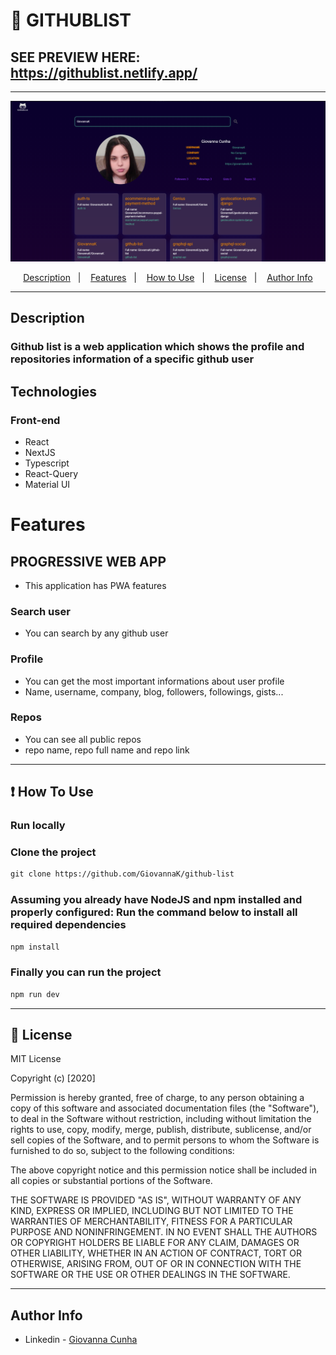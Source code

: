 # 📃 GITHUBLIST

## SEE PREVIEW HERE: https://githublist.netlify.app/
---

![Project Image](public/githublist.png)
<p align="center">
  <a href="#description">Description</a>&nbsp;&nbsp;&nbsp;|&nbsp;&nbsp;&nbsp;
  <a href="#Features">Features</a>&nbsp;&nbsp;&nbsp;|&nbsp;&nbsp;&nbsp;
  <a href="#how-to-use">How to Use</a>&nbsp;&nbsp;&nbsp;|&nbsp;&nbsp;&nbsp;
  <a href="#license">License</a>&nbsp;&nbsp;&nbsp;|&nbsp;&nbsp;&nbsp;
  <a href="#author-info">Author Info</a>
</p>

---

## Description
### Github list is a web application which shows the profile and repositories information of a specific github user

## Technologies

### Front-end
- React
- NextJS
- Typescript
- React-Query
- Material UI

# Features

## PROGRESSIVE WEB APP
- This application has PWA features

### Search user

- You can search by any github user

### Profile

- You can get the most important informations about user profile
- Name, username, company, blog, followers, followings, gists...

### Repos

- You can see all public repos 
- repo name, repo full name and repo link

---
## ❗ How To Use

### Run locally

### Clone the project

```html
git clone https://github.com/GiovannaK/github-list
```
### Assuming you already have NodeJS and npm installed and properly configured: Run the command below to install all required dependencies

```html
npm install
```
### Finally you can run the project
```html
npm run dev
```

---

## 📌 License

MIT License

Copyright (c) [2020]

Permission is hereby granted, free of charge, to any person obtaining a copy
of this software and associated documentation files (the "Software"), to deal
in the Software without restriction, including without limitation the rights
to use, copy, modify, merge, publish, distribute, sublicense, and/or sell
copies of the Software, and to permit persons to whom the Software is
furnished to do so, subject to the following conditions:

The above copyright notice and this permission notice shall be included in all
copies or substantial portions of the Software.

THE SOFTWARE IS PROVIDED "AS IS", WITHOUT WARRANTY OF ANY KIND, EXPRESS OR
IMPLIED, INCLUDING BUT NOT LIMITED TO THE WARRANTIES OF MERCHANTABILITY,
FITNESS FOR A PARTICULAR PURPOSE AND NONINFRINGEMENT. IN NO EVENT SHALL THE
AUTHORS OR COPYRIGHT HOLDERS BE LIABLE FOR ANY CLAIM, DAMAGES OR OTHER
LIABILITY, WHETHER IN AN ACTION OF CONTRACT, TORT OR OTHERWISE, ARISING FROM,
OUT OF OR IN CONNECTION WITH THE SOFTWARE OR THE USE OR OTHER DEALINGS IN THE
SOFTWARE.

---

## Author Info

- Linkedin - [Giovanna Cunha](https://www.linkedin.com/in/giovanna-cunha-4989b81b2/)
